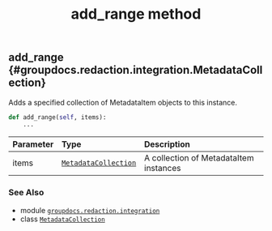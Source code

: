 ﻿---
title: add_range method
second_title: GroupDocs.Redaction for Python via .NET API References
description: 
type: docs
url: /python-net/groupdocs.redaction.integration/metadatacollection/add_range/
is_root: false
weight: 20
---

## add_range {#groupdocs.redaction.integration.MetadataCollection}

Adds a specified collection of MetadataItem objects to this instance.



```python
def add_range(self, items):
    ...
```


| Parameter | Type | Description |
| :- | :- | :- |
| items | [`MetadataCollection`](/redaction/python-net/groupdocs.redaction.integration/metadatacollection) | A collection of MetadataItem instances |



### See Also
* module [`groupdocs.redaction.integration`](../../)
* class [`MetadataCollection`](/redaction/python-net/groupdocs.redaction.integration/metadatacollection)

